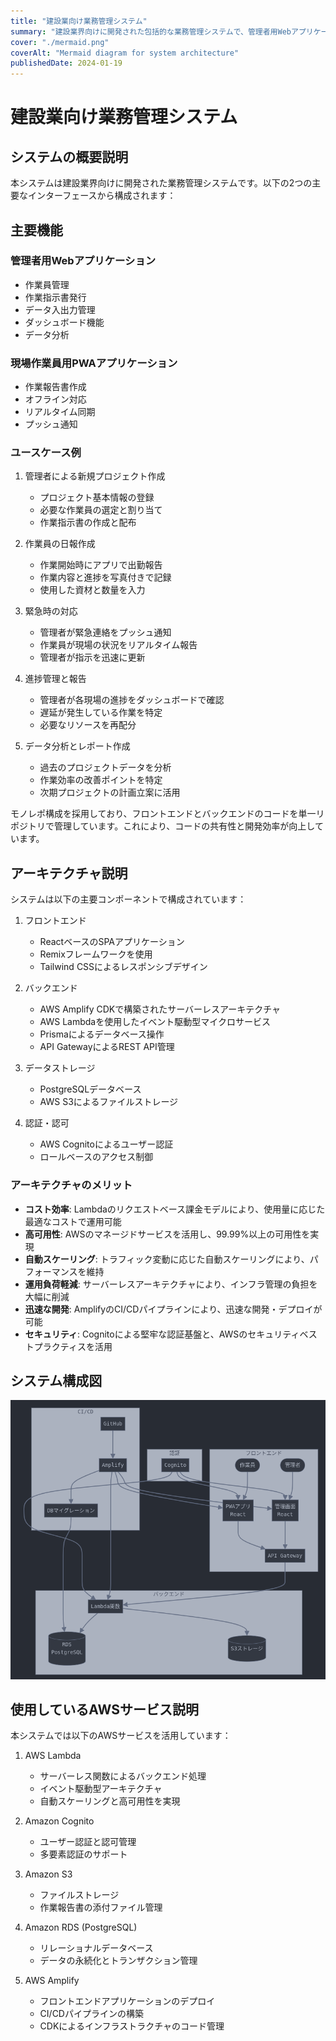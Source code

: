 ```yaml
---
title: "建設業向け業務管理システム"
summary: "建設業界向けに開発された包括的な業務管理システムで、管理者用Webアプリケーションと現場作業員用PWAアプリケーションを提供します。"
cover: "./mermaid.png"
coverAlt: "Mermaid diagram for system architecture"
publishedDate: 2024-01-19
---
```


# 建設業向け業務管理システム

## システムの概要説明

本システムは建設業界向けに開発された業務管理システムです。以下の2つの主要なインターフェースから構成されます：

## 主要機能

### 管理者用Webアプリケーション

- 作業員管理
- 作業指示書発行
- データ入出力管理
- ダッシュボード機能
- データ分析

### 現場作業員用PWAアプリケーション

- 作業報告書作成
- オフライン対応
- リアルタイム同期
- プッシュ通知

### ユースケース例

1. 管理者による新規プロジェクト作成

   - プロジェクト基本情報の登録
   - 必要な作業員の選定と割り当て
   - 作業指示書の作成と配布

2. 作業員の日報作成

   - 作業開始時にアプリで出勤報告
   - 作業内容と進捗を写真付きで記録
   - 使用した資材と数量を入力

3. 緊急時の対応

   - 管理者が緊急連絡をプッシュ通知
   - 作業員が現場の状況をリアルタイム報告
   - 管理者が指示を迅速に更新

4. 進捗管理と報告

   - 管理者が各現場の進捗をダッシュボードで確認
   - 遅延が発生している作業を特定
   - 必要なリソースを再配分

5. データ分析とレポート作成
   - 過去のプロジェクトデータを分析
   - 作業効率の改善ポイントを特定
   - 次期プロジェクトの計画立案に活用

モノレポ構成を採用しており、フロントエンドとバックエンドのコードを単一リポジトリで管理しています。これにより、コードの共有性と開発効率が向上しています。

## アーキテクチャ説明

システムは以下の主要コンポーネントで構成されています：

1. フロントエンド

   - ReactベースのSPAアプリケーション
   - Remixフレームワークを使用
   - Tailwind CSSによるレスポンシブデザイン

2. バックエンド

   - AWS Amplify CDKで構築されたサーバーレスアーキテクチャ
   - AWS Lambdaを使用したイベント駆動型マイクロサービス
   - Prismaによるデータベース操作
   - API GatewayによるREST API管理

3. データストレージ

   - PostgreSQLデータベース
   - AWS S3によるファイルストレージ

4. 認証・認可
   - AWS Cognitoによるユーザー認証
   - ロールベースのアクセス制御

### アーキテクチャのメリット

- **コスト効率**: Lambdaのリクエストベース課金モデルにより、使用量に応じた最適なコストで運用可能
- **高可用性**: AWSのマネージドサービスを活用し、99.99%以上の可用性を実現
- **自動スケーリング**: トラフィック変動に応じた自動スケーリングにより、パフォーマンスを維持
- **運用負荷軽減**: サーバーレスアーキテクチャにより、インフラ管理の負担を大幅に削減
- **迅速な開発**: AmplifyのCI/CDパイプラインにより、迅速な開発・デプロイが可能
- **セキュリティ**: Cognitoによる堅牢な認証基盤と、AWSのセキュリティベストプラクティスを活用

## システム構成図

![Mermaid Diagram](./mermaid.png)

## 使用しているAWSサービス説明

本システムでは以下のAWSサービスを活用しています：

1. AWS Lambda

   - サーバーレス関数によるバックエンド処理
   - イベント駆動型アーキテクチャ
   - 自動スケーリングと高可用性を実現

2. Amazon Cognito

   - ユーザー認証と認可管理
   - 多要素認証のサポート

3. Amazon S3

   - ファイルストレージ
   - 作業報告書の添付ファイル管理

4. Amazon RDS (PostgreSQL)

   - リレーショナルデータベース
   - データの永続化とトランザクション管理

5. AWS Amplify
   - フロントエンドアプリケーションのデプロイ
   - CI/CDパイプラインの構築
   - CDKによるインフラストラクチャのコード管理
